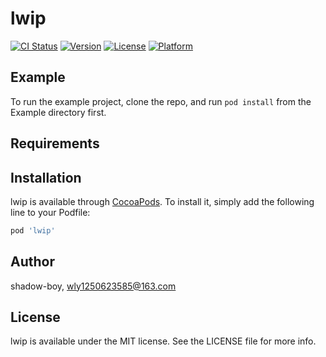 # lwip

[![CI Status](https://img.shields.io/travis/shadow-boy/lwip.svg?style=flat)](https://travis-ci.org/shadow-boy/lwip)
[![Version](https://img.shields.io/cocoapods/v/lwip.svg?style=flat)](https://cocoapods.org/pods/lwip)
[![License](https://img.shields.io/cocoapods/l/lwip.svg?style=flat)](https://cocoapods.org/pods/lwip)
[![Platform](https://img.shields.io/cocoapods/p/lwip.svg?style=flat)](https://cocoapods.org/pods/lwip)

## Example

To run the example project, clone the repo, and run `pod install` from the Example directory first.

## Requirements

## Installation

lwip is available through [CocoaPods](https://cocoapods.org). To install
it, simply add the following line to your Podfile:

```ruby
pod 'lwip'
```

## Author

shadow-boy, wly1250623585@163.com

## License

lwip is available under the MIT license. See the LICENSE file for more info.
